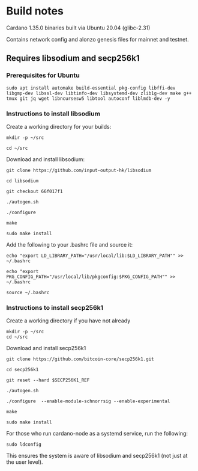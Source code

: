 # Build notes

Cardano 1.35.0 binaries built via Ubuntu 20.04 (glibc-2.31)

Contains network config and alonzo genesis files for mainnet and testnet.

## Requires libsodium and secp256k1


### Prerequisites for Ubuntu

```
sudo apt install automake build-essential pkg-config libffi-dev libgmp-dev libssl-dev libtinfo-dev libsystemd-dev zlib1g-dev make g++ tmux git jq wget libncursesw5 libtool autoconf liblmdb-dev -y
```
### Instructions to install libsodium
Create a working directory for your builds:

```
mkdir -p ~/src

cd ~/src
```

Download and install libsodium:

```
git clone https://github.com/input-output-hk/libsodium

cd libsodium

git checkout 66f017f1

./autogen.sh

./configure

make

sudo make install
```

Add the following to your .bashrc file and source it:

```
echo "export LD_LIBRARY_PATH="/usr/local/lib:$LD_LIBRARY_PATH"" >> ~/.bashrc

echo "export PKG_CONFIG_PATH="/usr/local/lib/pkgconfig:$PKG_CONFIG_PATH"" >> ~/.bashrc

source ~/.bashrc
```

### Instructions to install secp256k1

Create a working directory if you have not already

```
mkdir -p ~/src
cd ~/src
```

Download and install secp256k1

```
git clone https://github.com/bitcoin-core/secp256k1.git

cd secp256k1

git reset --hard $SECP256K1_REF

./autogen.sh

./configure  --enable-module-schnorrsig --enable-experimental

make

sudo make install
```

For those who run cardano-node as a systemd service, run the following:

```
sudo ldconfig
```

This ensures the system is aware of libsodium and secp256k1 (not just at the user level).
